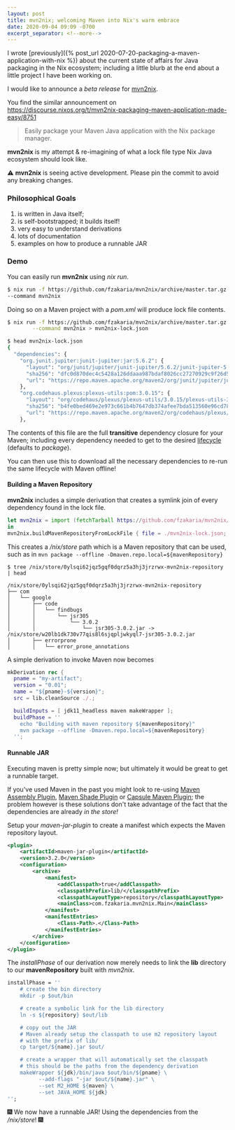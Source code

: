 ```yaml
---
layout: post
title: mvn2nix; welcoming Maven into Nix's warm embrace
date: 2020-09-04 09:09 -0700
excerpt_separator: <!--more-->
---
```


I wrote [previously]({% post_url 2020-07-20-packaging-a-maven-application-with-nix %}) about the current state of affairs for Java packaging in the Nix ecosystem; including a little blurb at the end about a little project I have been working on.

I would like to announce a _beta release_ for [mvn2nix](https://github.com/fzakaria/mvn2nix).

You find the similar announcement on <https://discourse.nixos.org/t/mvn2nix-packaging-maven-application-made-easy/8751>

> Easily package your Maven Java application with the Nix package manager.

**mvn2nix** is my attempt & re-imagining of what a lock file type Nix Java ecosystem should look like.

<!--more-->

⚠️ **mvn2nix** is seeing active development. Please pin the commit to avoid any breaking changes.

### Philosophical Goals

1. is written in Java itself;
2. is self-bootstrapped; it builds itself!
3. very easy to understand derivations
4. lots of documentation
5. examples on how to produce a runnable JAR

### Demo

You can easily run **mvn2nix** using *nix run*.
```bash
$ nix run -f https://github.com/fzakaria/mvn2nix/archive/master.tar.gz \
--command mvn2nix
```

Doing so on a Maven project with a _pom.xml_ will produce lock file contents.
```bash
$ nix run -f https://github.com/fzakaria/mvn2nix/archive/master.tar.gz \
        --command mvn2nix > mvn2nix-lock.json

$ head mvn2nix-lock.json
{
  "dependencies": {
    "org.junit.jupiter:junit-jupiter:jar:5.6.2": {
      "layout": "org/junit/jupiter/junit-jupiter/5.6.2/junit-jupiter-5.6.2.jar",
      "sha256": "dfc0d870dec4c5428a126ddaaa987bdaf8026cc27270929c9f26d52f3030ac61",
      "url": "https://repo.maven.apache.org/maven2/org/junit/jupiter/junit-jupiter/5.6.2/junit-jupiter-5.6.2.jar"
    },
    "org.codehaus.plexus:plexus-utils:pom:3.0.15": {
      "layout": "org/codehaus/plexus/plexus-utils/3.0.15/plexus-utils-3.0.15.pom",
      "sha256": "b4fe0bed469e2e973c661b4b7647db374afee7bda513560e96cd780132308f0b",
      "url": "https://repo.maven.apache.org/maven2/org/codehaus/plexus/plexus-utils/3.0.15/plexus-utils-3.0.15.pom"
    },
```

The contents of this file are the full **transitive** dependency closure for your Maven; including every dependency needed to get to the desired [lifecycle](https://maven.apache.org/guides/introduction/introduction-to-the-lifecycle.html) (defaults to _package_).

You can then use this to download all the necessary dependencies to re-run the same lifecycle with Maven offline!

#### Building a Maven Repository

**mvn2nix** includes a simple derivation that creates a symlink join of every dependency found in the lock file.

```nix
let mvn2nix = import (fetchTarball https://github.com/fzakaria/mvn2nix/archive/master.tar.gz) { };
in
mvn2nix.buildMavenRepositoryFromLockFile { file = ./mvn2nix-lock.json; }
```

This creates a _/nix/store_ path which is a Maven repository that can be used, such as in `mvn package --offline -Dmaven.repo.local=${mavenRepository}`

```
$ tree /nix/store/0ylsqi62jqz5gqf0dqrz5a3hj3jrzrwx-mvn2nix-repository | head

/nix/store/0ylsqi62jqz5gqf0dqrz5a3hj3jrzrwx-mvn2nix-repository
├── com
│   └── google
│       ├── code
│       │   └── findbugs
│       │       └── jsr305
│       │           └── 3.0.2
│       │               └── jsr305-3.0.2.jar -> /nix/store/w20lb1dk730v77qis8l6sjqpljwkyql7-jsr305-3.0.2.jar
│       ├── errorprone
│       │   └── error_prone_annotations
```

A simple derivation to invoke Maven now becomes
```nix
mkDerivation rec {
  pname = "my-artifact";
  version = "0.01";
  name = "${pname}-${version}";
  src = lib.cleanSource ./.;

  buildInputs = [ jdk11_headless maven makeWrapper ];
  buildPhase = ''
    echo "Building with maven repository ${mavenRepository}"
    mvn package --offline -Dmaven.repo.local=${mavenRepository}
  '';
```

#### Runnable JAR

Executing maven is pretty simple now; but ultimately it would be great to get a runnable target.

If you've used Maven in the past you might look to re-using [Maven Assembly Plugin](http://maven.apache.org/plugins/maven-assembly-plugin/), [Maven Shade Plugin](https://maven.apache.org/plugins/maven-shade-plugin/) or [Capsule Maven Plugin](https://github.com/chrisdchristo/capsule-maven-plugin); the problem however is these solutions don't take advantage of the fact that the dependencies are already _in the store!_

Setup your _maven-jar-plugin_ to create a manifest which expects the Maven repository layout.

```xml
<plugin>
    <artifactId>maven-jar-plugin</artifactId>
    <version>3.2.0</version>
    <configuration>
        <archive>
            <manifest>
                <addClasspath>true</addClasspath>
                <classpathPrefix>lib/</classpathPrefix>
                <classpathLayoutType>repository</classpathLayoutType>
                <mainClass>com.fzakaria.mvn2nix.Main</mainClass>
            </manifest>
            <manifestEntries>
                <Class-Path>.</Class-Path>
            </manifestEntries>
        </archive>
    </configuration>
</plugin>
```

The _installPhase_ of our derivation now merely needs to link the **lib** directory to our **mavenRepository** built with _mvn2nix_.

```nix
installPhase = ''
    # create the bin directory
    mkdir -p $out/bin

    # create a symbolic link for the lib directory
    ln -s ${repository} $out/lib

    # copy out the JAR
    # Maven already setup the classpath to use m2 repository layout
    # with the prefix of lib/
    cp target/${name}.jar $out/

    # create a wrapper that will automatically set the classpath
    # this should be the paths from the dependency derivation
    makeWrapper ${jdk}/bin/java $out/bin/${pname} \
          --add-flags "-jar $out/${name}.jar" \
          --set M2_HOME ${maven} \
          --set JAVA_HOME ${jdk}
'';
```

🎆 We now have a runnable JAR! Using the dependencies from the _/nix/store_! 🎆